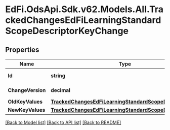 # EdFi.OdsApi.Sdk.v62.Models.All.TrackedChangesEdFiLearningStandardScopeDescriptorKeyChange

## Properties

Name | Type | Description | Notes
------------ | ------------- | ------------- | -------------
**Id** | **string** | Resource identifier | [optional] 
**ChangeVersion** | **decimal** | Change version | [optional] 
**OldKeyValues** | [**TrackedChangesEdFiLearningStandardScopeDescriptorKey**](TrackedChangesEdFiLearningStandardScopeDescriptorKey.md) |  | [optional] 
**NewKeyValues** | [**TrackedChangesEdFiLearningStandardScopeDescriptorKey**](TrackedChangesEdFiLearningStandardScopeDescriptorKey.md) |  | [optional] 

[[Back to Model list]](../../README.md#documentation-for-models) [[Back to API list]](../../README.md#documentation-for-api-endpoints) [[Back to README]](../../README.md)

